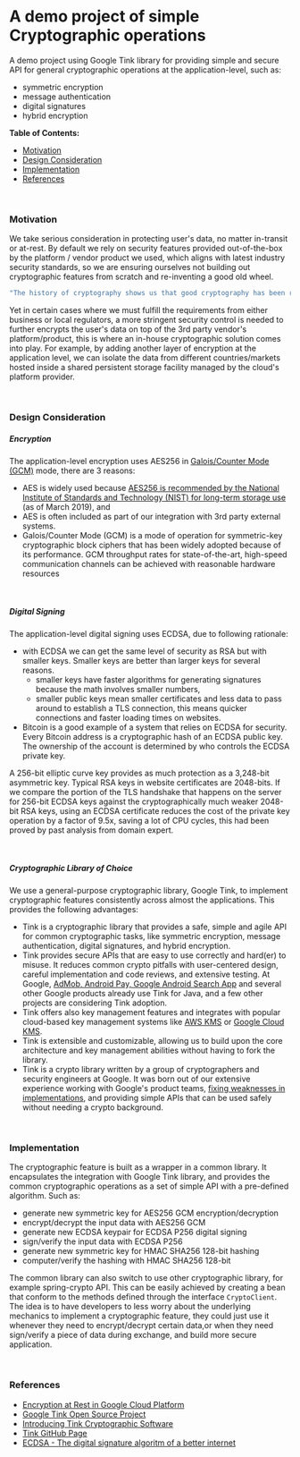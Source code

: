 # A demo project of simple Cryptographic operations
A demo project using Google Tink library for providing simple and secure API
for general cryptographic operations at the application-level, such as:
- symmetric encryption
- message authentication
- digital signatures
- hybrid encryption

<b>Table of Contents:</b>
- [Motivation](#Motivation)
- [Design Consideration](#Design-Consideration)
- [Implementation](#Implementation)
- [References](#References)

<br/>

### <a name="Motivation"></a> Motivation
We take serious consideration in protecting user's data, no matter in-transit
or at-rest. By default we rely on security features provided out-of-the-box
by the platform / vendor product we used, which aligns with latest industry
security standards, so we are ensuring ourselves not building out cryptographic
features from scratch and re-inventing a good old wheel.

```sh
"The history of cryptography shows us that good cryptography has been repeatedly defeated not because of bad math, but because of bad implementations of good math."
```

Yet in certain cases where we must fulfill the requirements from either business
or local regulators, a more stringent security control is needed to further
encrypts the user's data on top of the 3rd party vendor's platform/product,
this is where an in-house cryptographic solution comes into play. For example,
by adding another layer of encryption at the application level, we can isolate
the data from different countries/markets hosted inside a shared persistent
storage facility managed by the cloud's platform provider.

<br/>

### <a name="Design-Consideration"></a> Design Consideration

##### Encryption
The application-level encryption uses AES256 in [Galois/Counter Mode (GCM)](https://csrc.nist.gov/groups/ST/toolkit/BCM/documents/proposedmodes/gcm/gcm-spec.pdf)
mode, there are 3 reasons:
- AES is widely used because [AES256 is recommended by the National Institute of Standards
and Technology (NIST) for long-term storage use](https://nvlpubs.nist.gov/nistpubs/SpecialPublications/NIST.SP.800-131Ar2.pdf)
(as of March 2019), and
- AES is often included as part of our integration with 3rd party external systems.
- Galois/Counter Mode (GCM) is a mode of operation for symmetric-key cryptographic block
ciphers that has been widely adopted because of its performance. GCM throughput rates for
state-of-the-art, high-speed communication channels can be achieved with reasonable hardware
resources

<br/>

##### Digital Signing
The application-level digital signing uses ECDSA, due to following rationale:

- with ECDSA we can get the same level of security as RSA but with smaller keys. Smaller keys are better than larger keys for several reasons.
    - smaller keys have faster algorithms for generating signatures because the math involves smaller numbers,
    - smaller public keys mean smaller certificates and less data to pass around to establish a TLS connection,
    this means quicker connections and faster loading times on websites.
- Bitcoin is a good example of a system that relies on ECDSA for security. Every Bitcoin address is a cryptographic hash of an ECDSA public key.
The ownership of the account is determined by who controls the ECDSA private key.

A 256-bit elliptic curve key provides as much protection as a 3,248-bit asymmetric key. 
Typical RSA keys in website certificates are 2048-bits. If we compare the portion of the 
TLS handshake that happens on the server for 256-bit ECDSA keys against the cryptographically 
much weaker 2048-bit RSA keys, using an ECDSA certificate reduces the cost of the private 
key operation by a factor of 9.5x, saving a lot of CPU cycles, this had been proved by past 
analysis from domain expert.

<br/>

##### Cryptographic Library of Choice
We use a general-purpose cryptographic library, Google Tink, to implement cryptographic
features consistently across almost the applications. This provides the following
advantages:

- Tink is a cryptographic library that provides a safe, simple and agile API for
common cryptographic tasks, like symmetric encryption, message authentication,
digital signatures, and hybrid encryption.
- Tink provides secure APIs that are easy to use correctly and hard(er) to misuse.
It reduces common crypto pitfalls with user-centered design, careful implementation
and code reviews, and extensive testing. At Google, [AdMob, Android Pay, Google Android Search App](https://www.android.com/pay/)
and several other Google products already use Tink for Java, and a few other projects
are considering Tink adoption.
- Tink offers also key management features and integrates with popular cloud-based
key management systems like [AWS KMS](https://aws.amazon.com/kms/) or [Google Cloud KMS](https://cloud.google.com/kms/).
- Tink is extensible and customizable, allowing us to build upon the core architecture
and key management abilities without having to fork the library.
- Tink is a crypto library written by a group of cryptographers and security
engineers at Google. It was born out of our extensive experience working with
Google's product teams, [fixing weaknesses in implementations](https://github.com/google/wycheproof), 
and providing simple APIs that can be used safely without needing a crypto background.

<br/>

### <a name="Implementation"></a> Implementation
The cryptographic feature is built as a wrapper in a common library. It encapsulates
the integration with Google Tink library, and provides the common cryptographic
operations as a set of simple API with a pre-defined algorithm. Such as:

- generate new symmetric key for AES256 GCM encryption/decryption
- encrypt/decrypt the input data with AES256 GCM
- generate new ECDSA keypair for ECDSA P256 digital signing
- sign/verify the input data with ECDSA P256
- generate new symmetric key for HMAC SHA256 128-bit hashing
- computer/verify the hashing with HMAC SHA256 128-bit

The common library can also switch to use other cryptographic library,
for example spring-crypto API. This can be easily achieved by creating a
bean that conform to the methods defined through the interface `CryptoClient`.
The idea is to have developers to less worry about the underlying mechanics
to implement a cryptographic feature, they could just use it whenever they
need to encrypt/decrypt certain data,or when they need sign/verify a piece
of data during exchange, and build more secure application.

<br/>

### <a name="References"></a> References
- [Encryption at Rest in Google Cloud Platform](https://cloud.google.com/security/encryption-at-rest/default-encryption/)
- [Google Tink Open Source Project](https://opensource.google.com/projects/tink)
- [Introducing Tink Cryptographic Software](https://security.googleblog.com/2018/08/introducing-tink-cryptographic-software.html)
- [Tink GitHub Page](https://github.com/google/tink)
- [ECDSA - The digital signature algoritm of a better internet](https://blog.cloudflare.com/ecdsa-the-digital-signature-algorithm-of-a-better-internet/)